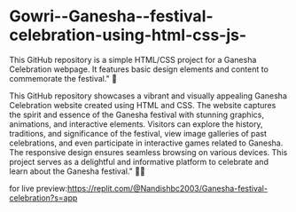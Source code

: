 # Gowri--Ganesha--festival-celebration-using-html-css-js-
This GitHub repository is a simple HTML/CSS project for a Ganesha Celebration webpage. It features basic design elements and content to commemorate the festival." 🎉

This GitHub repository showcases a vibrant and visually appealing Ganesha Celebration website created using HTML and CSS. The website captures the spirit and essence of the Ganesha festival with stunning graphics, animations, and interactive elements. Visitors can explore the history, traditions, and significance of the festival, view image galleries of past celebrations, and even participate in interactive games related to Ganesha. The responsive design ensures seamless browsing on various devices. This project serves as a delightful and informative platform to celebrate and learn about the Ganesha festival." 🎊🎉






for live preview:https://replit.com/@Nandishbc2003/Ganesha-festival-celebration?s=app

